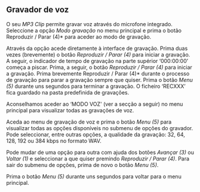 ## Gravador de voz

O seu *MP3 Clip* permite gravar voz através do microfone integrado. Seleccione a opção *Modo gravação* no menu principal e prima o botão Reproduzir / Parar (4)* para aceder ao modo de gravação.

Através da opção acede diretamente à interface de gravação. Prima duas vezes (brevemente) o botão *Reproduzir / Parar (4)* para iniciar a gravação. A seguir, o indicador de tempo de gravação na parte supérior ‘000:00:00’ começa a piscar. Prima, a seguir,  o botão *Reproduzir / Parar (4)* para iniciar a gravação. Prima brevemente Reproduzir / Parar (4)* durante o processo de gravação para parar a gravação sempre que quiser.  Prima o botão *Menu (5)* durante uns segundos para terminar a gravação. O ficheiro ‘RECXXX’ fica guardado na pasta predefinida de gravações.

Aconselhamos aceder ao ‘MODO VOZ' (ver a secção a seguir) no menu principal para visualizar todas as gravações de voz.

Aceda ao menu de gravação de voz e prima o botão *Menu (5)* para visualizar todas as opções disponíveis no submenu de opções do gravador. Pode seleccionar, entre outras opções, a qualidade da gravação: 32, 64, 128, 192 ou 384 kbps no formato WAV.

Pode mudar de uma opção para outra com ajuda dos botões *Avançar (3)* ou *Voltar (1)*  e seleccionar a que quiser premindo *Reproduzir / Parar (4)*. Para sair do submenu de opções, prima de novo o botão *Menu (5)*. 

Prima o botão *Menu (5)* durante uns segundos para voltar para o menu principal.
